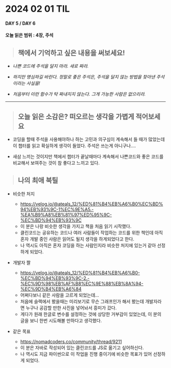 # **2024 02 01 TIL**

#### **DAY 5 / DAY 6** &nbsp;

**오늘 읽은 범위 : 4장, 주석**

> ## 책에서 기억하고 싶은 내용을 써보세요!

- _나쁜 코드에 주석을 달지 마라. 새로 짜라._

- _하지만 명심하길 바란다. 정말로 좋은 주석은, 주석을 달지 않는 방법을 찾아낸 주석이라는 사실을!_

- _처음부터 이런 함수가 탁 짜내지지 않는다. 그게 가능한 사람은 없으리라._

---

> ## 오늘 읽은 소감은? 떠오르는 생각을 가볍게 적어보세요

- 코딩을 할때 주석을 사용해야하나 하는 고민과 의구심이 계속해서 들 때가 많았는데 이 챕터를 읽고 확실하게 생각이 들었다. 주석은 쓰는게 아니구나....
  &nbsp;

- 새삼 느끼는 것이지만 책에서 챕터가 끝날때마다 계속해서 나쁜코드와 좋은 코드를 비교해서 보여주는 것이 참 좋다고 느끼고 있다.

> ## 나의 최애 북틸

- 비슷한 처지

  - https://velog.io/@ateals_12/%ED%81%B4%EB%A6%B0%EC%BD%94%EB%93%9C-1%EC%9E%A5.-%EA%B9%A8%EB%81%97%ED%95%9C-%EC%BD%94%EB%93%9C
  - 이 분은 나랑 비슷한 생각을 가지고 책을 처음 읽기 시작했다.
  - 클린코드는 공유하는 코드나 여러 사람들이 작업하는 코드를 위한 책인데 아직 혼자 개발 중인 사람은 읽어도 될지 생각을 하게되었다고 한다.
  - 나 역시도 아직은 혼자 코딩을 하는 사람인지라 비슷한 처지에 있는거 같아 선정하게 되었다.

- 개발자 짤

  - https://velog.io/@ateals_12/%ED%81%B4%EB%A6%B0-%EC%BD%94%EB%93%9C-2.-%EC%9D%98%EB%AF%B8%EC%9E%88%EB%8A%94-%EC%9D%B4%EB%A6%84
  - 어쩌다보니 같은 사람을 고르게 되었는데...
  - 처음에 슬랙에서 봤을때는 미리보기로 무슨 그래프인가 해서 봤는데 개발자라면 누구나 공감할 만한 사진을 넣어놔서 흥미가 갔다.
  - 게다가 원래 한글로 변수를 설정하는 것에 상당한 거부감이 있었는데, 이 분의 글을 보니 한번 시도해볼 만하다고 생각했다.

- 같은 목표
  - https://nomadcoders.co/community/thread/9211
  - 이 분은 자바로 작성되어 있는 클린코드를 JS로 옮기고 싶어하신다.
  - 나 역시도 지금 파이썬으로 이 작업을 진행 중이기에 비슷한 목표가 있어 선정하게 되었다.
